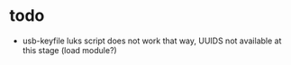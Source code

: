 # todo

 * usb-keyfile luks script does not work that way, UUIDS not available at this stage (load module?)
